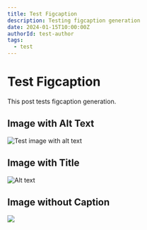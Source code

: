 ```yaml
---
title: Test Figcaption
description: Testing figcaption generation
date: 2024-01-15T10:00:00Z
authorId: test-author
tags:
  - test
---
```


# Test Figcaption

This post tests figcaption generation.

## Image with Alt Text

![Test image with alt text](/img/test.jpg)

## Image with Title

![Alt text](/img/test2.jpg 'Title caption')

## Image without Caption

![](/img/test3.jpg)
